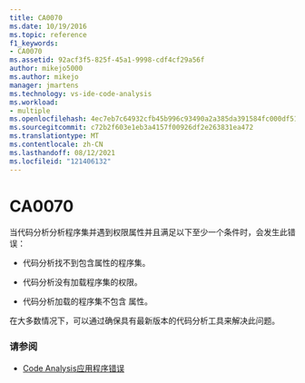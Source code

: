 ```yaml
---
title: CA0070
ms.date: 10/19/2016
ms.topic: reference
f1_keywords:
- CA0070
ms.assetid: 92acf3f5-825f-45a1-9998-cdf4cf29a56f
author: mikejo5000
ms.author: mikejo
manager: jmartens
ms.technology: vs-ide-code-analysis
ms.workload:
- multiple
ms.openlocfilehash: 4ec7eb7c64932cfb45b996c93490a2a385da391584fc000df51e4f471b7003d4
ms.sourcegitcommit: c72b2f603e1eb3a4157f00926df2e263831ea472
ms.translationtype: MT
ms.contentlocale: zh-CN
ms.lasthandoff: 08/12/2021
ms.locfileid: "121406132"
---
```

# <a name="ca0070"></a>CA0070

当代码分析分析程序集并遇到权限属性并且满足以下至少一个条件时，会发生此错误：

- 代码分析找不到包含属性的程序集。

- 代码分析没有加载程序集的权限。

- 代码分析加载的程序集不包含 属性。

在大多数情况下，可以通过确保具有最新版本的代码分析工具来解决此问题。

### <a name="see-also"></a>请参阅

- [Code Analysis应用程序错误](../code-quality/code-analysis-application-errors.md)
